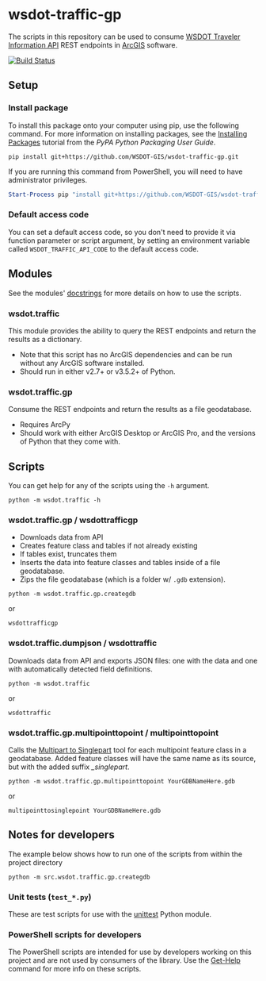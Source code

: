 wsdot-traffic-gp
================

The scripts in this repository can be used to consume [WSDOT Traveler Information API] REST endpoints in [ArcGIS]  software.

[![Build Status](https://travis-ci.org/WSDOT-GIS/wsdot-traffic-gp.svg?branch=master)](https://travis-ci.org/WSDOT-GIS/wsdot-traffic-gp)

Setup
-----

### Install package ###

To install this package onto your computer using pip, use the following command. For more information on installing packages, see the [Installing Packages] tutorial from the *PyPA Python Packaging User Guide*.

```console
pip install git+https://github.com/WSDOT-GIS/wsdot-traffic-gp.git
```

If you are running this command from PowerShell, you will need to have administrator privileges.

```PowerShell
Start-Process pip "install git+https://github.com/WSDOT-GIS/wsdot-traffic-gp.git" -Verb RunAs
```

### Default access code ###
You can set a default access code, so you don't need to provide it via function parameter or script argument, by setting an environment variable called `WSDOT_TRAFFIC_API_CODE` to the default access code.

Modules
-------
See the modules' [docstrings] for more details on how to use the scripts.

### wsdot.traffic ###
This module provides the ability to query the REST endpoints and return the results as a dictionary.

* Note that this script has no ArcGIS dependencies and can be run without any ArcGIS software installed.
* Should run in either v2.7+ or v3.5.2+ of Python.

### wsdot.traffic.gp ###
Consume the REST endpoints and return the results as a file geodatabase.

* Requires ArcPy
* Should work with either ArcGIS Desktop or ArcGIS Pro, and the versions of Python that they come with.


Scripts
-------

You can get help for any of the scripts using the `-h` argument.

```console
python -m wsdot.traffic -h
```

### wsdot.traffic.gp / wsdottrafficgp ###

* Downloads data from API
* Creates feature class and tables if not already existing
* If tables exist, truncates them
* Inserts the data into feature classes and tables inside of a file geodatabase.
* Zips the file geodatabase (which is a folder w/ `.gdb` extension).

```console
python -m wsdot.traffic.gp.creategdb
```

or

```console
wsdottrafficgp
```

### wsdot.traffic.dumpjson / wsdottraffic ###

Downloads data from API and exports JSON files: one with the data and one with automatically detected field definitions.

```console
python -m wsdot.traffic
```

or

```console
wsdottraffic
```

### wsdot.traffic.gp.multipointtopoint / multipointtopoint ###

Calls the [Multipart to Singlepart] tool for each multipoint feature class in a geodatabase. Added feature classes will have the same name as its source, but with the added suffix *_singlepart*.

```console
python -m wsdot.traffic.gp.multipointtopoint YourGDBNameHere.gdb
```

or

```console
multipointtosinglepoint YourGDBNameHere.gdb
```

Notes for developers
--------------------

The example below shows how to run one of the scripts from within the project directory

```console
python -m src.wsdot.traffic.gp.creategdb
```

### Unit tests (`test_*.py`) ###

These are test scripts for use with the [unittest] Python module.

### PowerShell scripts for developers ###

The PowerShell scripts are intended for use by developers working on this project and are not used by consumers of the library. Use the [Get-Help] command for more info on these scripts.

[ArcGIS]:http://resources.arcgis.com/
[docstrings]:https://en.wikipedia.org/wiki/Docstring#Python
[Get-Help]:https://msdn.microsoft.com/en-us/powershell/reference/5.1/microsoft.powershell.core/get-help
[Installing Packages]:https://packaging.python.org/tutorials/installing-packages/
[Multipart to Singlepart]:https://pro.arcgis.com/en/pro-app/tool-reference/data-management/multipart-to-singlepart.htm
[unittest]:https://docs.python.org/3/library/unittest.html
[WSDOT Traveler Information API]:http://www.wsdot.wa.gov/Traffic/api/